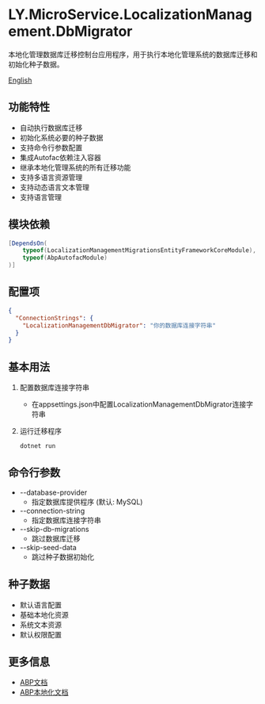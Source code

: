 # LY.MicroService.LocalizationManagement.DbMigrator

本地化管理数据库迁移控制台应用程序，用于执行本地化管理系统的数据库迁移和初始化种子数据。

[English](./README.EN.md)

## 功能特性

* 自动执行数据库迁移
* 初始化系统必要的种子数据
* 支持命令行参数配置
* 集成Autofac依赖注入容器
* 继承本地化管理系统的所有迁移功能
* 支持多语言资源管理
* 支持动态语言文本管理
* 支持语言管理

## 模块依赖

```csharp
[DependsOn(
    typeof(LocalizationManagementMigrationsEntityFrameworkCoreModule),
    typeof(AbpAutofacModule)
)]
```

## 配置项

```json
{
  "ConnectionStrings": {
    "LocalizationManagementDbMigrator": "你的数据库连接字符串"
  }
}
```

## 基本用法

1. 配置数据库连接字符串
   * 在appsettings.json中配置LocalizationManagementDbMigrator连接字符串

2. 运行迁移程序
   ```bash
   dotnet run
   ```

## 命令行参数

* --database-provider
  * 指定数据库提供程序 (默认: MySQL)
* --connection-string
  * 指定数据库连接字符串
* --skip-db-migrations
  * 跳过数据库迁移
* --skip-seed-data
  * 跳过种子数据初始化

## 种子数据

* 默认语言配置
* 基础本地化资源
* 系统文本资源
* 默认权限配置

## 更多信息

* [ABP文档](https://docs.abp.io)
* [ABP本地化文档](https://docs.abp.io/zh-Hans/abp/latest/Localization)
